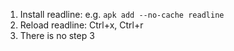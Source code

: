 1. Install readline: e.g. `apk add --no-cache readline`
2. Reload readline: Ctrl+x, Ctrl+r
3. There is no step 3